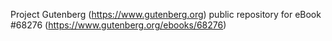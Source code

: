 Project Gutenberg (https://www.gutenberg.org) public repository for eBook #68276 (https://www.gutenberg.org/ebooks/68276)
